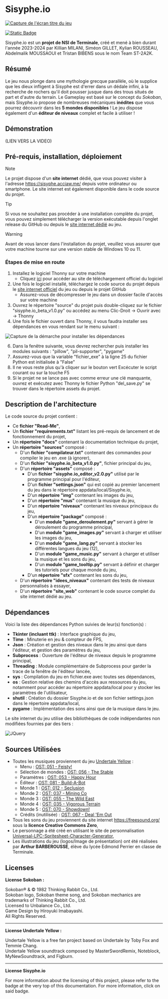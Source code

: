# Sisyphe.io

[![Capture de l'écran titre du jeu](https://sisyphe.acciaw.me/img/sisyphe.png)](https://sisyphe.acciaw.me)

[![Static Badge](https://img.shields.io/badge/License-CC%20BY--NC--SA%204.0-blue)](https://creativecommons.org/licenses/by-nc-sa/4.0/?ref=chooser-v1)

Sisyphe.io est un **projet de NSI de Terminale**, créé et mené à bien durant l'année 2023-2024 par Killian MILANI, Siméon GILLET, Kylian ROUSSEAU, Abdelmalik MOUSSAOUI et Tristan BIBENS sous le nom Team ST-2A2K.

## Résumé

Le jeu nous plonge dans une mythologie grecque parallèle, où le supplice que les dieux infligent à Sisyphe est d'errer dans un dédale infini, à la recherche de rochers qu'il doit pousser jusque dans des trous situés de part et d'autre du terrain. Le Gameplay est basé sur le concept du *Sokoban*, mais Sisyphe.io propose de nombreuses mécaniques **inédites** que vous pourrez découvrir dans les **5 mondes disponibles** ! Le jeu dispose également d'un **éditeur de niveaux** complet et facile à utiliser !

## Démonstration

(LIEN VERS LA VIDEO)

## Pré-requis, installation, déploiement

> [!NOTE]
> Le projet dispose d'un **site internet** dédié, que vous pouvez visiter à l'adresse https://sisyphe.acciaw.me/ depuis votre ordinateur ou smartphone. Le site internet est également disponible dans le code source du projet.

> [!TIP]
> Si vous ne souhaitez pas procéder à une installation complète du projet, vous pouvez simplement télécharger la version exécutable depuis l'onglet release du GitHub ou depuis le [site internet dédié](https://sisyphe.acciaw.me) au jeu.

> [!WARNING]
> Avant de vous lancer dans l'installation du projet, veuillez vous assurer que votre machine tourne sur une version stable de Windows 10 ou 11.

### Étapes de mise en route

1. Installez le logiciel Thonny sur votre machine
   - Cliquez [ici](https://thonny.org/) pour accéder au site de téléchargement officiel du logiciel
2. Une fois le logiciel installé, téléchargez le code source du projet depuis le [site internet officiel](https://sisyphe.acciaw.me) du jeu ou depuis le projet GitHub
   - Assurez-vous de décompresser le jeu dans un dossier facile d'accès sur votre machine
4. Ouvrez le répertoire "source" du projet puis double-cliquez sur le fichier "sisyphe.io_beta_v1.0.py" ou accédez au menu Clic-Droit -> Ouvrir avec -> Thonny
5. Une fois le fichier ouvert dans Thonny, il vous faudra installer ses dépendances en vous rendant sur le menu suivant :

![Capture de la démarche pour installer les dépendances](https://sisyphe.acciaw.me/img/capture_dependances1.png)

6. Dans la fenêtre suivante, vous devrez rechercher puis installer les modules suivants : "pillow", "pil-supporter", "pygame"
7. Assurez-vous que la variable "fichier_exe" à la ligne 25 du fichier Python est initialisée à "False"
8. Il ne vous reste plus qu'à cliquer sur le bouton vert Excécuter le script courant ou sur la touche F5
9. Si le projet ne se lance pas avec comme erreur une clé manquante, ouvrez et exécutez avec Thonny le fichier Python "del_save.py" se trouver dans le répertoire assets du projet.

## Description de l'architecture

Le code source du projet contient : 
- Ce **fichier "Read-Me"**,
- Un **fichier "requirements.txt"** listant les pré-requis de lancement et de fonctionnement du projet,
- Un **répertoire "docs"** contenant la documentation technique du projet,
- Un **répertoire "sources"** composé :
   - D'un **fichier "compilateur.txt"** contenant des commandes pour compiler le jeu en .exe (à ignorer),
   - D'un **fichier "sisyphe.io_beta_v1.0.py"**, fichier principal du jeu,
   - D'un **répertoire "assets"** composé :
     - D'un **fichier "sisyphe.io_editor_v2.0.py"** utilisé par le programme principal pour l'éditeur,
     - D'un **fichier "settings.json"** qui est copié au premier lancement du jeu dans le répertoire appdata/local/Sisyphe.io,
     - D'un **répertoire "img"** contenant les images du jeu,
     - D'un **répertoire "mus"** contenant la musique du jeu,
     - D'un **répertoire "niveaux"** contenant les niveaux principaux du jeu,
     - D'un **répertoire "package"** composé :
        - D'un **module "game_deroulement.py"** servant à gérer le déroulement du programme principal,
        - D'un **module "game_images.py"** servant à charger et utiliser les images du jeu,
        - D'un **module "game_lang.py"** servant à stocker les différentes langues du jeu (12),
        - D'un **module "game_music.py"** servant à charger et utiliser la musique et les sons du jeu,
        - D'un **module "game_tooltip.py"** servant à définir et charger les tutoriels pour chaque monde du jeu,
     - D'un **répertoire "sfx"** contenant les sons du jeu,
   - D'un **répertoire "idees_niveaux"** contenant des tests de niveaux personnalisés à essayer,
   - D'un **répertoire "site_web"** contenant le code source complet du site internet dédié au jeu.

## Dépendances

Voici la liste des dépendances Python suivies de leur(s) fonction(s) :
- **Tkinter (incluant ttk)** : Interface graphique du jeu,
- **Time** : Minuterie en jeu & compteur de FPS, 
- **Json** : Création et gestion des niveaux dans le jeu ainsi que dans l'éditeur, et gestion des paramètres du jeu,
- **Subprocess** : Ouverture de l'éditeur de niveaux depuis le programme principal,
- **Threading** : Module complémentaire de Subprocess pour garder la trace de la fenêtre de l'éditeur lancée,
- **sys** : Compilation du jeu en fichier.exe avec toutes ses dépendances,
- **os** : Gestion relative des chemins d'accès aux ressources du jeu, notamment pour accéder au répertoire appdata/local pour y stocker les paramètres de l'utilisateur,
- **shutil** : Création du dossier Sisyphe.io et de son fichier settings.json dans le répertoire appdata/local,
- **pygame** : Implémentation des sons ainsi que de la musique dans le jeu.

Le site internet du jeu utilise des bibliothèques de code indépendantes non modifiées fournies par des tiers :

![JQuery](https://img.shields.io/badge/jQuery-0769AD?style=for-the-badge&logo=jquery&logoColor=white)

## Sources Utilisées

- Toutes les musiques proviennent du jeu [Undertale Yellow](https://gamejolt.com/games/UndertaleYellow/136925) : 
   - Menu : [OST: 051 - Feisty!](https://youtu.be/hvl1GqD-Vis)
   - Sélection de mondes : [OST: 056 - The Stable](https://youtu.be/owAVwJ5-EaE)
   - Paramètres : [OST: 053 - Happy Hour](https://youtu.be/T0IRbP1Z2pI?si=fZkLpd8WWcjTBq68)
   - Éditeur : [OST: 081 - Build-A-Bot](https://youtu.be/ut-_p-P9lsI)
   - Monde 1 : [OST: 012 - Seclusion](https://youtu.be/CinLLgjqUqI)
   - Monde 2 : [OST: 037 - Mining Co](https://youtu.be/wJVubgGxUwI)
   - Monde 3 : [OST: 055 - The Wild East](https://youtu.be/5Q6Ss9uoQhE)
   - Monde 4 : [OST: 035 - Vigorous Terrain](https://youtu.be/PuHE_GRzT5Q)
   - Monde 5 : [OST: 070 - Showdown!](https://youtu.be/b4Z_GFpXScI)
   - Crédits (inutilisée) : [OST: 067 - Deal 'Em Out](https://www.youtube.com/watch?v=IetJ8URgg5c)
- Tous les sons du jeu proviennent du site internet https://freesound.org/ sous la **licence Creative Commons Zero**,
- Le personnage a été créé en utilisant le site de personnalisation [Universal-LPC-Spritesheet-Character-Generator](https://sanderfrenken.github.io/Universal-LPC-Spritesheet-Character-Generator),
- Les illustrations du jeu (logos/Image de présentation) ont été réalisées par **Arthur BARBEROUSSE**, élève du lycée Edmond Perrier en classe de Terminale.

## Licenses

**License Sokoban :**

Sokoban® & © 1982 Thinking Rabbit Co., Ltd.  
Sokoban logo, Sokoban theme song, and Sokoban mechanics are trademarks of Thinking Rabbit Co., Ltd.  
Licensed to Unbalance Co., Ltd.  
Game Design by Hiroyuki Imabayashi.  
All Rights Reserved.

----

**License Undertale Yellow :**

Undertale Yellow is a free fan project based on Undertale by Toby Fox and Temmie Chang.   
Undertale Yellow soundtrack composed by MasterSwordRemix, Noteblock, MyNewSoundtrack, and Figburn.

---

**License Sisyphe.io**

For more information about the licensing of this project, please refer to the badge at the very top of this documentation. For more information, click on said badge.
